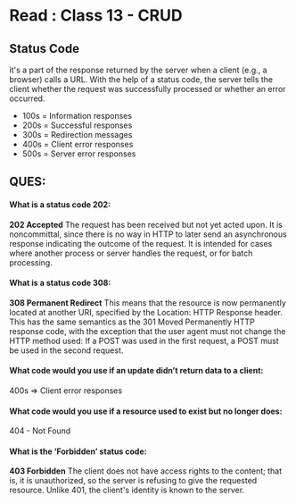 # Read : Class 13 - CRUD

## Status Code 
it's a part of the response returned by the server when a client (e.g., a browser) calls a URL. With the help of a status code, the server tells the client whether the request was successfully processed or whether an error occurred.
* 100s = Information responses
* 200s = Successful responses 
* 300s = Redirection messages
* 400s = Client error responses
* 500s = Server error responses 


## QUES:
#### What is a status code 202:
**202 Accepted**
The request has been received but not yet acted upon. It is noncommittal, since there is no way in HTTP to later send an asynchronous response indicating the outcome of the request. It is intended for cases where another process or server handles the request, or for batch processing.
#### What is a status code 308:
**308 Permanent Redirect**
This means that the resource is now permanently located at another URI, specified by the Location: HTTP Response header. This has the same semantics as the 301 Moved Permanently HTTP response code, with the exception that the user agent must not change the HTTP method used: If a POST was used in the first request, a POST must be used in the second request.
#### What code would you use if an update didn’t return data to a client:
 400s => Client error responses

#### What code would you use if a resource used to exist but no longer does:
404 - Not Found 
#### What is the ‘Forbidden’ status code:
**403 Forbidden**
The client does not have access rights to the content; that is, it is unauthorized, so the server is refusing to give the requested resource. Unlike 401, the client's identity is known to the server.